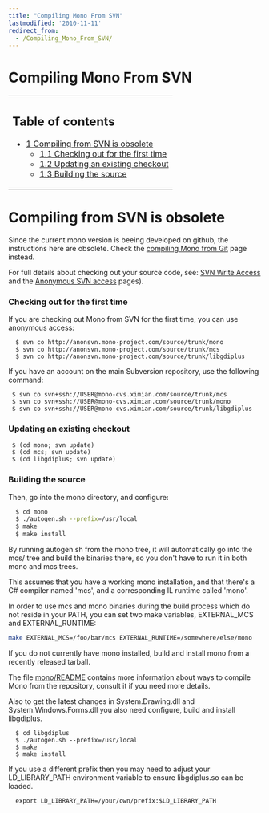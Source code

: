 ```yaml
---
title: "Compiling Mono From SVN"
lastmodified: '2010-11-11'
redirect_from:
  - /Compiling_Mono_From_SVN/
---
```


Compiling Mono From SVN
=======================

<table>
<col width="100%" />
<tbody>
<tr class="odd">
<td align="left"><h2>Table of contents</h2>
<ul>
<li><a href="#compiling-from-svn-is-obsolete">1 Compiling from SVN is obsolete</a>
<ul>
<li><a href="#checking-out-for-the-first-time">1.1 Checking out for the first time</a></li>
<li><a href="#updating-an-existing-checkout">1.2 Updating an existing checkout</a></li>
<li><a href="#building-the-source">1.3 Building the source</a></li>
</ul></li>
</ul></td>
</tr>
</tbody>
</table>

Compiling from SVN is obsolete
==============================

Since the current mono version is beeing developed on github, the instructions here are obsolete. Check the [compiling Mono from Git](/Compiling_Mono_From_Git "Compiling Mono From Git") page instead.

For full details about checking out your source code, see: [SVN Write Access](/SourceCodeRepository) and the [Anonymous SVN access](/SourceCodeRepository) pages).

### Checking out for the first time

If you are checking out Mono from SVN for the first time, you can use anonymous access:

      $ svn co http://anonsvn.mono-project.com/source/trunk/mono
      $ svn co http://anonsvn.mono-project.com/source/trunk/mcs
      $ svn co http://anonsvn.mono-project.com/source/trunk/libgdiplus

If you have an account on the main Subversion repository, use the following command:

     $ svn co svn+ssh://USER@mono-cvs.ximian.com/source/trunk/mcs
     $ svn co svn+ssh://USER@mono-cvs.ximian.com/source/trunk/mono
     $ svn co svn+ssh://USER@mono-cvs.ximian.com/source/trunk/libgdiplus

### Updating an existing checkout

     $ (cd mono; svn update)
     $ (cd mcs; svn update)
     $ (cd libgdiplus; svn update)

### Building the source

Then, go into the mono directory, and configure:

``` bash
  $ cd mono
  $ ./autogen.sh --prefix=/usr/local
  $ make
  $ make install
```

By running autogen.sh from the mono tree, it will automatically go into the mcs/ tree and build the binaries there, so you don't have to run it in both mono and mcs trees.

This assumes that you have a working mono installation, and that there's a C# compiler named 'mcs', and a corresponding IL runtime called 'mono'.

In order to use mcs and mono binaries during the build process which do not reside in your PATH, you can set two make variables, EXTERNAL_MCS and EXTERNAL_RUNTIME:

``` bash
make EXTERNAL_MCS=/foo/bar/mcs EXTERNAL_RUNTIME=/somewhere/else/mono
```

If you do not currently have mono installed, build and install mono from a recently released tarball.

The file [mono/README](http://anonsvn.mono-project.com/viewvc/trunk/mono/README) contains more information about ways to compile Mono from the repository, consult it if you need more details.

Also to get the latest changes in System.Drawing.dll and System.Windows.Forms.dll you also need configure, build and install libgdiplus.

      $ cd libgdiplus
      $ ./autogen.sh --prefix=/usr/local
      $ make
      $ make install

If you use a different prefix then you may need to adjust your LD_LIBRARY_PATH environment variable to ensure libgdiplus.so can be loaded.

      export LD_LIBRARY_PATH=/your/own/prefix:$LD_LIBRARY_PATH

